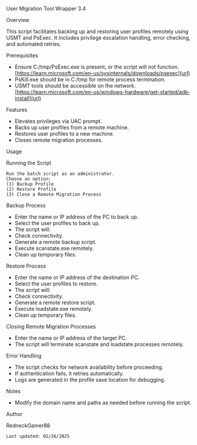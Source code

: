 User Migration Tool Wrapper 3.4 

Overview 

This script facilitates backing up and restoring user profiles remotely using USMT and PsExec. It includes privilege escalation handling, error checking, and automated retries. 

Prerequisites 

  *  Ensure C:/tmp/PsExec.exe is present, or the script will not function.
    [https://learn.microsoft.com/en-us/sysinternals/downloads/psexec](url)
  *  PsKill.exe should be in C:/tmp for remote process termination. 
  *  USMT tools should be accessible on the network.
     [https://learn.microsoft.com/en-us/windows-hardware/get-started/adk-install](url)

Features 

  *  Elevates privileges via UAC prompt. 
  *  Backs up user profiles from a remote machine. 
  *  Restores user profiles to a new machine. 
  *  Closes remote migration processes. 

Usage 

Running the Script 

    Run the batch script as an administrator. 
    Choose an option: 
    (1) Backup Profile 
    (2) Restore Profile 
    (3) Close a Remote Migration Process 

Backup Process 

  *  Enter the name or IP address of the PC to back up. 
  *  Select the user profiles to back up. 
  *  The script will: 
  *  Check connectivity. 
  *  Generate a remote backup script. 
  *  Execute scanstate.exe remotely. 
  *  Clean up temporary files. 

Restore Process 

  *  Enter the name or IP address of the destination PC. 
  *  Select the user profiles to restore. 
  *  The script will: 
  *  Check connectivity. 
  *  Generate a remote restore script. 
  *  Execute loadstate.exe remotely. 
  *  Clean up temporary files. 

Closing Remote Migration Processes 

  *  Enter the name or IP address of the target PC. 
  *  The script will terminate scanstate and loadstate processes remotely. 

Error Handling 

  *  The script checks for network availability before proceeding. 
  *  If authentication fails, it retries automatically. 
  *  Logs are generated in the profile save location for debugging. 

Notes 
 
  *  Modify the domain name and paths as needed before running the script. 

Author 

RedneckGamer88 

    Last updated: 02/26/2025 
 
